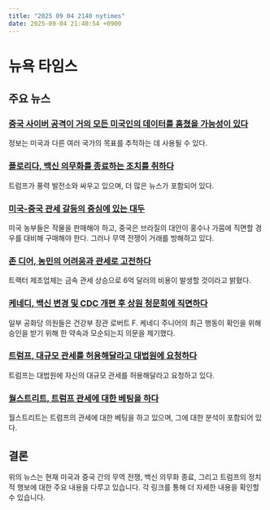 ```yaml
---
title: "2025 09 04 2140 nytimes"
date: 2025-09-04 21:40:54 +0900
---
```


# 뉴욕 타임스

## 주요 뉴스

### [중국 사이버 공격이 거의 모든 미국인의 데이터를 훔쳤을 가능성이 있다](https://www.nytimes.com/2025/09/04/world/asia/china-hack-salt-typhoon.html)
 정보는 미국과 다른 여러 국가의 목표를 추적하는 데 사용될 수 있다.

### [플로리다, 백신 의무화를 종료하는 조치를 취하다](https://www.nytimes.com/2025/09/04/podcasts/the-headlines/florida-vaccine-mandates-trump-wind-farms.html)
 트럼프가 풍력 발전소와 싸우고 있으며, 더 많은 뉴스가 포함되어 있다.

### [미국-중국 관세 갈등의 중심에 있는 대두](https://www.nytimes.com/2025/09/04/business/china-soybeans-trump-tariffs.html)
 미국 농부들은 작물을 판매해야 하고, 중국은 브라질의 대안이 홍수나 가뭄에 직면할 경우를 대비해 구매해야 한다. 그러나 무역 전쟁이 거래를 방해하고 있다.

### [존 디어, 농민의 어려움과 관세로 고전하다](https://www.nytimes.com/2025/09/04/business/john-deere-tractor-sales-down-farmers-struggle.html)
 트랙터 제조업체는 금속 관세 상승으로 6억 달러의 비용이 발생할 것이라고 밝혔다.

### [케네디, 백신 변경 및 CDC 개편 후 상원 청문회에 직면하다](https://www.nytimes.com/2025/09/04/us/politics/trump-supreme-court-tariffs.html)
 일부 공화당 의원들은 건강부 장관 로버트 F. 케네디 주니어의 최근 행동이 확인을 위해 승인을 받기 위해 한 약속과 모순되는지 의문을 제기했다.

### [트럼프, 대규모 관세를 허용해달라고 대법원에 요청하다](https://www.nytimes.com/2025/09/03/us/politics/trump-supreme-court-tariffs.html)
 트럼프는 대법원에 자신의 대규모 관세를 허용해달라고 요청하고 있다.

### [월스트리트, 트럼프 관세에 대한 베팅을 하다](https://www.nytimes.com/2025/09/04/business/dealbook/wall-street-trump-tariffs.html)
 월스트리트는 트럼프의 관세에 대한 베팅을 하고 있으며, 그에 대한 분석이 포함되어 있다.

## 결론
 위의 뉴스는 현재 미국과 중국 간의 무역 전쟁, 백신 의무화 종료, 그리고 트럼프의 정치적 행보에 대한 주요 내용을 다루고 있습니다. 각 링크를 통해 더 자세한 내용을 확인할 수 있습니다.